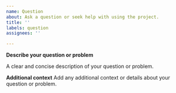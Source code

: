 ```yaml
---
name: Question
about: Ask a question or seek help with using the project.
title: ''
labels: question
assignees: ''

---
```


**Describe your question or problem**

A clear and concise description of your question or problem.

**Additional context**
Add any additional context or details about your question or problem.
